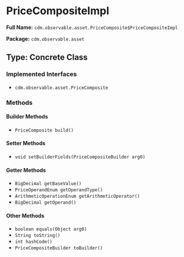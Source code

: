 # PriceCompositeImpl

**Full Name:** `cdm.observable.asset.PriceComposite$PriceCompositeImpl`

**Package:** `cdm.observable.asset`

## Type: Concrete Class

### Implemented Interfaces

- `cdm.observable.asset.PriceComposite`

### Methods

#### Builder Methods

- `PriceComposite build()`

#### Setter Methods

- `void setBuilderFields(PriceCompositeBuilder arg0)`

#### Getter Methods

- `BigDecimal getBaseValue()`
- `PriceOperandEnum getOperandType()`
- `ArithmeticOperationEnum getArithmeticOperator()`
- `BigDecimal getOperand()`

#### Other Methods

- `boolean equals(Object arg0)`
- `String toString()`
- `int hashCode()`
- `PriceCompositeBuilder toBuilder()`

